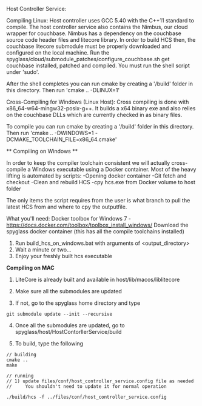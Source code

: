 Host Controller Service:

Compiling Linux:
Host controller uses GCC 5.40 with the C++11 standard to compile.
The host controller service also contains the Nimbus, our cloud wrapper for couchbase. Nimbus has a dependency on the
couchbase source code header files and litecore library. In order to build HCS then, the couchbase litecore submodule must
be properly downloaded and configured on the local machine. Run the spyglass/cloud/submodule_patches/configure_couchbase.sh
get couchbase installed, patched and compiled. You must run the shell script under 'sudo'.

After the shell completes you can run cmake by creating a '/build' folder in this directory. Then run 'cmake .. -DLINUX=1'

Cross-Compiling for Windows (Linux Host):
Cross compiling is done with x86_64-w64-mingw32-posix-g++. It builds a x64 binary exe and also relies on the couchbase DLLs
which are currently checked in as binary files.

To compile you can run cmake by creating a '/build' folder in this directory. Then run 'cmake .. -DWINDOWS=1 -DCMAKE_TOOLCHAIN_FILE=x86_64.cmake'

** Compiling on Windows **

In order to keep the compiler toolchain consistent we will actually cross-compile a Windows executable using a Docker container. 
Most of the heavy lifting is automated by scripts:
-Opening docker container
-Git fetch and checkout
-Clean and rebuild HCS
-cpy hcs.exe from Docker volume to host folder

The only items the script requires from the user is what branch to pull the latest HCS from and where to cpy the outputfile. 

What you'll need: 
Docker toolbox for Windows 7 - https://docs.docker.com/toolbox/toolbox_install_windows/
Download the spyglass docker container (this has all the compile toolchains installed) 

1) Run build_hcs_on_windows.bat with arguments of <branchname> <output_directory>
2) Wait a minute or two...
3) Enjoy your freshly built hcs executable

**Compiling on MAC**

1) LiteCore is already built and available in host/lib/macos/liblitecore

2) Make sure all the submodules are updated

3) If not, go to the spyglass home directory and type

```
git submodule update --init --recursive
```

4) Once all the submodules are updated, go to spyglass/host/HostContorllerService/build

5) To build, type the following

```
// building
cmake ..
make

// running
// 1) update files/conf/host_controller_service.config file as needed
//     You shouldn't need to update it for normal operation

./build/hcs -f ../files/conf/host_controller_service.config
```
